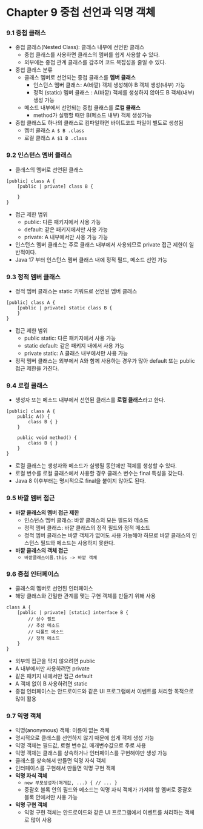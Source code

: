 # Chapter 9 중첩 선언과 익명 객체

### 9.1 중첩 클래스

- 중첩 클래스(Nested Class): 클래스 내부에 선언한 클래스
    - 중첩 클래스를 사용하면 클래스의 멤버를 쉽게 사용할 수 있다.
    - 외부에는 중첩 관계 클래스를 감추어 코드 복잡성을 줄일 수 있다.
- 중첩 클래스 분류
    - 클래스 멤버로 선언되는 중첩 클래스를 **멤버 클래스**
        - 인스턴스 멤버 클래스: A(바깥) 객체 생성해야 B 객체 생성(내부) 가능
        - 정적 (static) 멤버 클래스 : A(바깥) 객체를 생성하지 않아도 B 객체(내부) 생성 가능
    - 메소드 내부에서 선언되는 중첩 클래스를 **로컬 클래스**
        - method가 실행할 때만 B(메소드 내부) 객체 생성가능
- 중첩 클래스도 하나의 클래스로 컴파일하면 바이트코드 파일이 별도로 생성됨
    - 멤버 클래스 `A $ B .class`
    - 로컬 클래스 `A $1 B .class`

### 9.2 인스턴스 멤버 클래스

- 클래스의 멤버로 선언된 클래스

```text
[public] class A {
    [public | private] class B {
        
    }
}
```

- 접근 제한 범위
    - public: 다른 패키지에서 사용 가능
    - default: 같은 패키지에서만 사용 가능
    - private: A 내부에서만 사용 가능 가능
- 인스턴스 멤버 클래스는 주로 클래스 내부에서 사용되므로 private 접근 제한이 일반적이다.
- Java 17 부터 인스턴스 멤버 클래스 내에 정적 필드, 메소드 선언 가능

### 9.3 정적 멤버 클래스

- 정적 멤버 클래스는 static 키워드로 선언된 멤버 클래스

```text
[public] class A {
    [public | private] static class B {
    }
}
```

- 접근 제한 범위
    - public static: 다른 패키지에서 사용 가능
    - static default: 같은 패키지 내에서 사용 가능
    - private static: A 클래스 내부에서만 사용 가능
- 정적 멤버 클래스는 외부에서 A와 함께 사용하는 경우가 많아 default 또는 public 접근 제한을 가진다.

### 9.4 로컬 클래스

- 생성자 또는 메소드 내부에서 선언된 클래스를 **로컬 클래스**라고 한다.

```text
[public] class A {
    public A() {
        class B { }
    }
    
    public void method() {
        class B { }
    }
}
```

- 로컬 클래스는 생성자와 메소드가 실행될 동안에만 객체를 생성할 수 있다.
- 로컬 변수를 로컬 클래스에서 사용할 경우 클래스 변수는 final 특성을 갖는다.
- Java 8 이후부터는 명시적으로 final을 붙이지 않아도 된다.

### 9.5 바깥 멤버 접근

- **바깥 클래스의 멤버 접근 제한**
    - 인스턴스 멤버 클래스: 바깥 클래스의 모든 필드와 메소드
    - 정적 멤버 클래스: 바깥 클래스의 정적 필드와 정적 메소드
    - 정적 멤버 클래스는 바깥 객체가 없어도 사용 가능해야 하므로 바깥 클래스의 인스턴스 필드와 메소드는 사용하지 못한다.
- **바깥 클래스의 객체 접근**
    - `바깥클래스이름.this -> 바깥 객체`

### 9.6 중첩 인터페이스

- 클래스의 멤버로 선언된 인터페이스
- 해당 클래스와 긴밀한 관계를 맺는 구현 객체를 만들기 위해 사용

```text
class A {
    [public | private] [static] interface B {
        // 상수 필드
        // 추상 메소드
        // 디폴트 메소드
        // 정적 메소드 
    }
}
```

- 외부의 접근을 막지 않으려면 public
- A 내부에서만 사용하려면 private
- 같은 패키지 내에서만 접근 default
- A 객체 없이 B 사용하려면 static
- 중첩 인터페이스는 안드로이드와 같은 UI 프로그램에서 이벤트를 처리할 목적으로 많이 활용

### 9.7 익명 객체

- 익명(anonymous) 객체: 이름이 없는 객체
- 명시적으로 클래스를 선언하지 않기 때문에 쉽게 객체 생성 가능
- 익명 객체는 필드값, 로컬 변수값, 매개변수값으로 주로 사용
- 익명 객체는 클래스를 상속하거나 인터페이스를 구현해야만 생성 가능
- 클래스를 상속해서 만들면 익명 자식 객체
- 인터페이스를 구현해서 만들면 익명 구현 객체
- **익명 자식 객체**
    - `new 부모생성자(매개값, ...) { // ... }`
    - 중괄호 블록 안의 필드와 메소드는 익명 자식 객체가 가져야 할 멤버로 중괄호 블록 안에서만 사용 가능
- **익명 구현 객체**
    - 익명 구현 객체는 안드로이드와 같은 UI 프로그램에서 이벤트를 처리하는 객체로 많이 사용
